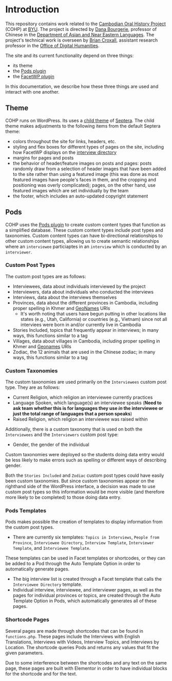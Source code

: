# Introduction
This repository contains work related to the [Cambodian Oral History Project](https://cambodianoralhistoryproject.byu.edu/) (COHP) at [BYU](https://byu.edu). 
The project is directed by [Dana Bourgerie](https://bourgerie.byu.edu/), professor of Chinese in the 
[Department of Asian and Near Eastern Languages](https://ane.byu.edu/). The project's technical work is overseen by [Brian Croxall](https://briancroxall.net), 
assistant research professor in the [Office of Digital Humanities](https://odh.byu.edu).

The site and its current functionality depend on three things:
- its theme
- the [Pods plugin](https://pods.io/)
- the [FacetWP plugin](https://facetwp.com/)

In this documentation, we describe how these three things are used and interact with one another.

## Theme
COHP runs on WordPress. Its uses a [child theme](https://github.com/BYU-ODH/cambodian-child-theme) of [Septera](https://wordpress.org/themes/septera/). The child theme makes adjustments to the following items from the default Septera theme:
- colors throughout the site for links, headers, etc.
- styling and flex boxes for different types of pages on the site, including how FacetWP displays on the [interview directory](https://cambodianoralhistoryproject.byu.edu/interviews/)
- margins for pages and posts
- the behavior of header/feature images on posts and pages: posts randomly draw from a selection of header images that have been added to the site rather than using a featured image (this was done as most featured images have people's faces in them, and the cropping and positioning was overly complicated); pages, on the other hand, use featured images which are set individually by the team
- the footer, which includes an auto-updated copyright statement

## Pods
COHP uses the [Pods plugin](https://pods.io/) to create custom content types that function as a simplified database. These custom content types include post types and taxonomies. Custom content types can have bi-directional relationships to other custom content types, allowing us to create semantic relationships where an `interviewee` particiaptes in an `interview` which is conducted by an `interviewer`.

### Custom Post Types
The custom post types are as follows:
- Interviewees, data about individuals interviewed by the project
- Interviewers, data about individuals who conducted the interviews
- Interviews, data about the interviews themselves 
- Provinces, data about the different provinces in Cambodia, including proper spelling in Khmer and [GeoNames](https://www.geonames.org/) URIs
  - It's worth noting that users have begun putting in other locations like states (e.g., Utah, California) or countries (e.g., Vietnam) since not all interviees were born in and/or currently live in Cambodia
- Stories Included, topics that frequently appear in interviews; in many ways, this functions similar to a tag
- Villages, data about villages in Cambodia, including proper spelling in Khmer and [Geonames](https://www.geonames.org/) URIs
- Zodiac, the 12 animals that are used in the Chinese zodiac; in many ways, this functions similar to a tag

### Custom Taxonomies
The custom taxonomies are used primarily on the `Interviewees` custom post type. They are as follows:
- Current Religion, which religion an interviewee currently practices
- Language Spoken, which language(s) an interviewee speaks (**Need to ask team whether this is for languages they use _in_ the interviewee or just the total range of languages that a person speaks**)
- Raised Religion, which religion an interviewee was raised within

Additionally, there is a custom taxonomy that is used on both the `Interviewees` and the `Interviewers` custom post type:
- Gender, the gender of the individual

Custom taxonomies were deployed so the students doing data entry would be less likely to make errors such as spelling or different ways of describing gender. 

Both the `Stories Included` and `Zodiac` custom post types could have easily been custom taxonomies. But since custom taxonomies appear on the righthand side of the WordPress interface, a decision was made to use custom post types so this information would be more visible (and therefore more likely to be completed) to those doing data entry.

### Pods Templates
Pods makes possible the creation of templates to display information from the custom post types.

- There are currently six templates: `Topics in Interviews`, `People from Province`, `Interviewee Directory`, `Interview Template`, `Interviewer Template`, and `Interviewee Template`. 

These templates can be used in Facet templates or shortcodes, or they can be added to a Pod through the Auto Template Option in order to automatically generate pages.

- The big interview list is created through a Facet template that calls the `Interviewee Directory` template.
- Individual interview, interviewee, and interviewer pages, as well as the pages for individual provinces or topics, are created through the Auto Template Option in Pods, which automatically generates all of these pages.

### Shortcode Pages
Several pages are made through shortcodes that can be found in `functions.php`. These pages include the Interviews with English Translations, Interviews with Videos, Interview Topics, and Interviews by Location. The shortcode queries Pods and returns any values that fit the given parameters.

Due to some interference between the shortcodes and any text on the same page, these pages are built with Elementor in order to have individual blocks for the shortcode and for the text.

